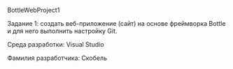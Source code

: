 BottleWebProject1

Задание 1: создать веб-приложение (сайт) на основе фреймворка Bottle и для него выполнить настройку Git.

Среда разработки: Visual Studio

Фамилия разработчика: Скобель
